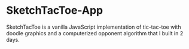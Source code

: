 # SketchTacToe-App
SketchTacToe is a vanilla JavaScript implementation of tic-tac-toe with doodle graphics and a computerized opponent algorithm that I built in 2 days.



